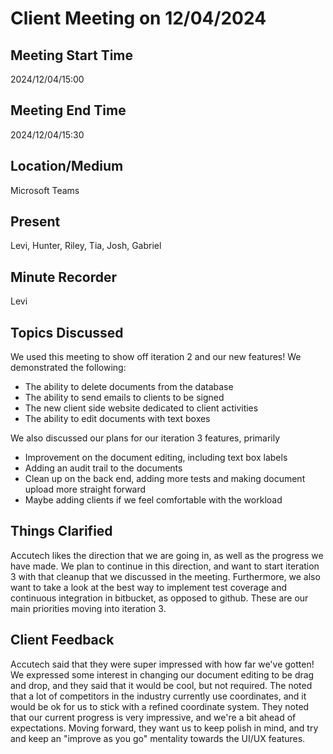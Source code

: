 # Client Meeting on 12/04/2024

## Meeting Start Time

2024/12/04/15:00

## Meeting End Time

2024/12/04/15:30

## Location/Medium

Microsoft Teams

## Present

Levi, Hunter, Riley, Tia, Josh, Gabriel

## Minute Recorder

Levi

## Topics Discussed

We used this meeting to show off iteration 2 and our new features! We demonstrated the following:

- The ability to delete documents from the database
- The ability to send emails to clients to be signed
- The new client side website dedicated to client activities
- The ability to edit documents with text boxes

We also discussed our plans for our iteration 3 features, primarily

- Improvement on the document editing, including text box labels
- Adding an audit trail to the documents
- Clean up on the back end, adding more tests and making document upload more straight forward
- Maybe adding clients if we feel comfortable with the workload

## Things Clarified

Accutech likes the direction that we are going in, as well as the progress we have made. We plan to continue in this direction,
and want to start iteration 3 with that cleanup that we discussed in the meeting. Furthermore, we also want to take a look
at the best way to implement test coverage and continuous integration in bitbucket, as opposed to github. These are our main
priorities moving into iteration 3.

## Client Feedback

Accutech said that they were super impressed with how far we've gotten! We expressed some interest in changing our document
editing to be drag and drop, and they said that it would be cool, but not required. The noted that a lot of competitors in
the industry currently use coordinates, and it would be ok for us to stick with a refined coordinate system. They noted that 
our current progress is very impressive, and we're a bit ahead of expectations. Moving forward, they want us to keep polish
in mind, and try and keep an "improve as you go" mentality towards the UI/UX features. 